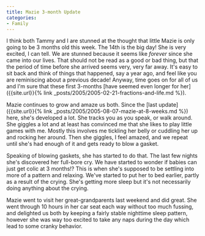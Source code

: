 ```yaml
---
title: Mazie 3-month Update
categories:
- Family
---
```


I think both Tammy and I are stunned at the thought that little Mazie is only going to be 3 months old this week. The 14th is the big day! She is very excited, I can tell. We are stunned because it seems like _forever_ since she came into our lives. That should not be read as a good or bad thing, but that the period of time before she arrived seems very, very far away. It's easy to sit back and think of things that happened, say a year ago, and feel like you are reminiscing about a previous decade! Anyway, time goes on for all of us and I'm sure that these first 3-months [have seemed even longer for her]({{site.url}}{% link _posts/2005/2005-02-21-fractions-and-life.md %}).

Mazie continues to grow and amaze us both. Since the [last update]({{site.url}}{% link _posts/2005/2005-08-07-mazie-at-8-weeks.md %}) here, she's developed a lot. She tracks you as you speak, or walk around. She giggles a lot and at least has convinced me that she likes to play little games with me. Mostly this involves me tickling her belly or cuddling her up and rocking her around. Then she giggles, I feel amazed, and we repeat until she's had enough of it and gets ready to blow a gasket.

Speaking of blowing gaskets, she has started to do that. The last few nights she's discovered her full-bore cry. We have started to wonder if babies can just get colic at 3 months!? This is when she's supposed to be settling into more of a pattern and relaxing. We've started to put her to bed earlier, partly as a result of the crying. She's getting more sleep but it's not necessarily doing anything about the crying.

Mazie went to visit her great-grandparents last weekend and did great. She went through 10 hours in her car seat each way without too much fussing, and delighted us both by keeping a fairly stable nighttime sleep pattern, however she was way too excited to take any naps during the day which lead to some cranky behavior.
